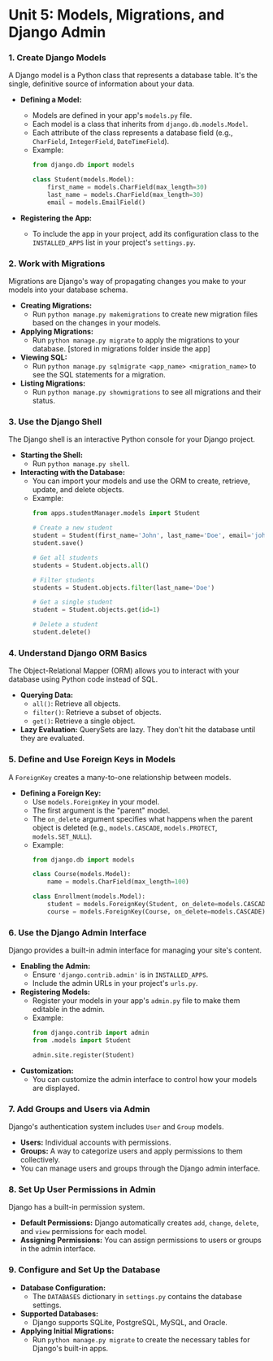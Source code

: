 # Unit 5: Models, Migrations, and Django Admin

### 1. Create Django Models

A Django model is a Python class that represents a database table. It's the single, definitive source of information about your data.

-   **Defining a Model:**
    -   Models are defined in your app's `models.py` file.
    -   Each model is a class that inherits from `django.db.models.Model`.
    -   Each attribute of the class represents a database field (e.g., `CharField`, `IntegerField`, `DateTimeField`).
    -   Example:
        ```python
        from django.db import models

        class Student(models.Model):
            first_name = models.CharField(max_length=30)
            last_name = models.CharField(max_length=30)
            email = models.EmailField()
        ```

-   **Registering the App:**
    -   To include the app in your project, add its configuration class to the `INSTALLED_APPS` list in your project's `settings.py`.

### 2. Work with Migrations

Migrations are Django's way of propagating changes you make to your models into your database schema.

-   **Creating Migrations:**
    -   Run `python manage.py makemigrations` to create new migration files based on the changes in your models.
-   **Applying Migrations:**
    -   Run `python manage.py migrate` to apply the migrations to your database. [stored in migrations folder inside the app]
-   **Viewing SQL:**
    -   Run `python manage.py sqlmigrate <app_name> <migration_name>` to see the SQL statements for a migration.
-   **Listing Migrations:**
    -   Run `python manage.py showmigrations` to see all migrations and their status.

### 3. Use the Django Shell

The Django shell is an interactive Python console for your Django project.

-   **Starting the Shell:**
    -   Run `python manage.py shell`.
-   **Interacting with the Database:**
    -   You can import your models and use the ORM to create, retrieve, update, and delete objects.
    -   Example:
        ```python
        from apps.studentManager.models import Student

        # Create a new student
        student = Student(first_name='John', last_name='Doe', email='john.doe@example.com')
        student.save()

        # Get all students
        students = Student.objects.all()

        # Filter students
        students = Student.objects.filter(last_name='Doe')

        # Get a single student
        student = Student.objects.get(id=1)

        # Delete a student
        student.delete()
        ```

### 4. Understand Django ORM Basics

The Object-Relational Mapper (ORM) allows you to interact with your database using Python code instead of SQL.

-   **Querying Data:**
    -   `all()`: Retrieve all objects.
    -   `filter()`: Retrieve a subset of objects.
    -   `get()`: Retrieve a single object.
-   **Lazy Evaluation:** QuerySets are lazy. They don't hit the database until they are evaluated.

### 5. Define and Use Foreign Keys in Models

A `ForeignKey` creates a many-to-one relationship between models.

-   **Defining a Foreign Key:**
    -   Use `models.ForeignKey` in your model.
    -   The first argument is the "parent" model.
    -   The `on_delete` argument specifies what happens when the parent object is deleted (e.g., `models.CASCADE`, `models.PROTECT`, `models.SET_NULL`).
    -   Example:
        ```python
        from django.db import models

        class Course(models.Model):
            name = models.CharField(max_length=100)

        class Enrollment(models.Model):
            student = models.ForeignKey(Student, on_delete=models.CASCADE)
            course = models.ForeignKey(Course, on_delete=models.CASCADE)
        ```

### 6. Use the Django Admin Interface

Django provides a built-in admin interface for managing your site's content.

-   **Enabling the Admin:**
    -   Ensure `'django.contrib.admin'` is in `INSTALLED_APPS`.
    -   Include the admin URLs in your project's `urls.py`.
-   **Registering Models:**
    -   Register your models in your app's `admin.py` file to make them editable in the admin.
    -   Example:
        ```python
        from django.contrib import admin
        from .models import Student

        admin.site.register(Student)
        ```
-   **Customization:**
    -   You can customize the admin interface to control how your models are displayed.

### 7. Add Groups and Users via Admin

Django's authentication system includes `User` and `Group` models.

-   **Users:** Individual accounts with permissions.
-   **Groups:** A way to categorize users and apply permissions to them collectively.
-   You can manage users and groups through the Django admin interface.

### 8. Set Up User Permissions in Admin

Django has a built-in permission system.

-   **Default Permissions:** Django automatically creates `add`, `change`, `delete`, and `view` permissions for each model.
-   **Assigning Permissions:** You can assign permissions to users or groups in the admin interface.

### 9. Configure and Set Up the Database

-   **Database Configuration:**
    -   The `DATABASES` dictionary in `settings.py` contains the database settings.
-   **Supported Databases:**
    -   Django supports SQLite, PostgreSQL, MySQL, and Oracle.
-   **Applying Initial Migrations:**
    -   Run `python manage.py migrate` to create the necessary tables for Django's built-in apps.